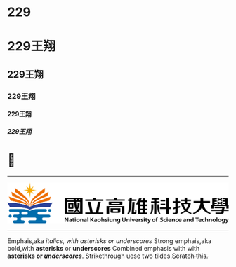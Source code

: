 # 229
# 229王翔
## 229王翔
### 229王翔
#### 229王翔
##### 229王翔

# 🌲

-----

![NKUST](182513897.png)


-------
Emphais,aka *italics, with asterisks or underscores*
Strong emphais,aka bold,with **asterisks** or **underscores**
Combined emphasis with with **asterisks or _underscores_**.
Strikethrough uese two tildes.~~Scratch this.~~



